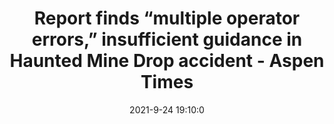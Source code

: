 ---
"title": "Report finds “multiple operator errors,” insufficient guidance in Haunted Mine Drop accident - Aspen Times"
"date": "2021-9-24 19:10:0"
"feed_name": "GOOGLENEWSMINING"
"feed_website": "https://news.google.com/search?q=mining%2Bincident&hl=en-US&gl=US&ceid=US:en"
"feed_rss": "https://news.google.com/rss/search?q=mining%2Bincident&hl=en-US&gl=US&ceid=US:en"
"link": "https://www.aspentimes.com/news/report-finds-multiple-operator-errors-insufficient-guidance-in-haunted-mine-drop-accident/"
"source": "{'href': 'https://www.aspentimes.com', 'title': 'Aspen Times'}"
"file": "_posts/2021-1-1-8f1c900eba1d1d5b84f552cfe7862f844c05c3a7.md"
"accident": "0"
"drilling": "0"
"dead": "0"
"injured": "0"
"arrested": "0"
"where": "unknown site"
"causes": "unknown"
"place": "unknown place"
---